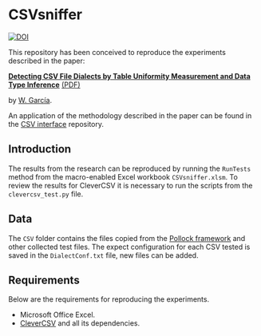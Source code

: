 # CSVsniffer
[![DOI](https://zenodo.org/badge/DOI/10.5281/zenodo.10668894.svg)](https://doi.org/10.5281/zenodo.10668894)

This repository has been conceived to reproduce the experiments described in the paper: 

[**Detecting CSV File Dialects by Table Uniformity Measurement and Data Type Inference**](https://www.preprints.org/manuscript/202402.0858) 
[(PDF)](https://www.preprints.org/manuscript/202402.0858/download)

by [W. García](https://sciprofiles.com/profile/3400377).

An application of the methodology described in the paper can be found in the [CSV interface](https://github.com/ws-garcia/VBA-CSV-interface) repository. 

## Introduction

The results from the research can be reproduced by running the `RunTests` method from the macro-enabled Excel workbook `CSVsniffer.xlsm`. To review the results for CleverCSV it is necessary to run the scripts from the `clevercsv_test.py` file.


## Data

The `CSV` folder contains the files copied from the [Pollock framework](https://github.com/HPI-Information-Systems/Pollock) and other collected test files. The expect configuration for each CSV tested is saved in the `DialectConf.txt` file, new files can be added.

## Requirements

Below are the requirements for reproducing the experiments.

- Microsoft Office Excel.
- [CleverCSV](https://github.com/alan-turing-institute/CleverCSV) and all its dependencies.
